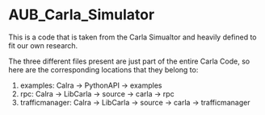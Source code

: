 # AUB_Carla_Simulator
This is a code that is taken from the Carla Simualtor and heavily defined to fit our own research.

The three different files present are just part of the entire Carla Code, so here are the corresponding locations that they belong to:

1. examples: Calra -> PythonAPI -> examples
2. rpc: Calra -> LibCarla -> source -> carla -> rpc
3. trafficmanager: Calra -> LibCarla -> source -> carla -> trafficmanager
